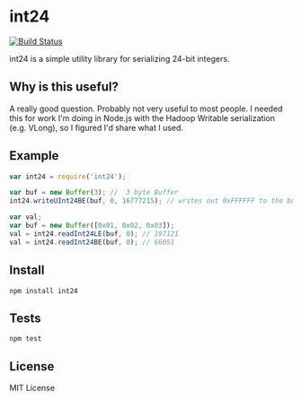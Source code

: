 # int24

[![Build Status](https://travis-ci.org/matanamir/int24.png)](https://travis-ci.org/matanamir/int24)

int24 is a simple utility library for serializing 24-bit integers.

## Why is this useful?

A really good question.  Probably not very useful to most people.  I needed this for work I'm doing in Node.js with the
Hadoop Writable serialization (e.g. VLong), so I figured I'd share what I used.

## Example

```js
var int24 = require('int24');

var buf = new Buffer(3); //  3 byte Buffer
int24.writeUInt24BE(buf, 0, 16777215); // writes out 0xFFFFFF to the buffer at offset 0

var val;
var buf = new Buffer([0x01, 0x02, 0x03]);
val = int24.readInt24LE(buf, 0); // 197121
val = int24.readInt24BE(buf, 0); // 66051
```

## Install

```
npm install int24
```

## Tests

```
npm test
```

## License

MIT License
